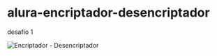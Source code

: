 # alura-encriptador-desencriptador
desafío 1

![Encriptador - Desencriptador](https://user-images.githubusercontent.com/60888517/186251555-6b9f7a9d-229a-462e-8cf2-cc80c0ee8a6e.png)
